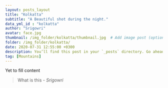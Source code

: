 ```yaml
---
layout: posts_layout
title: "Kolkatta"
subtitle: "A Beautiful shot during the night."
data_yml_id : "kolkatta"
author: "Srigowri"
avatar: face.jpg
thumbnail: /img_folder/kolkatta/thumbnail.jpg  # Add image post (optional)
folder: /img_folder/kolkatta/
date: 2020-07-31 12:55:00 +0300
description: You’ll find this post in your `_posts` directory. Go ahead and edit it and re-build the site to see your changes. # Add post description (optional)
tag: [Mountains]
---
```

Yet to fill content


> What is this <cite>- Srigowri</cite>

